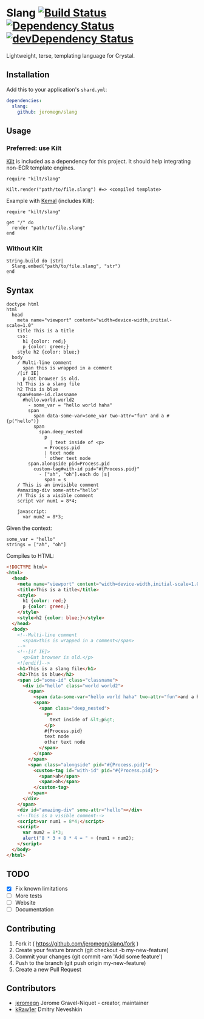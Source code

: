 # Slang [![Build Status](https://travis-ci.org/jeromegn/slang.svg?branch=master)](https://travis-ci.org/jeromegn/slang) [![Dependency Status](https://shards.rocks/badge/github/jeromegn/slang/status.svg)](https://shards.rocks/github/jeromegn/slang) [![devDependency Status](https://shards.rocks/badge/github/jeromegn/slang/dev_status.svg)](https://shards.rocks/github/jeromegn/slang)

Lightweight, terse, templating language for Crystal.

## Installation

Add this to your application's `shard.yml`:

```yaml
dependencies:
  slang:
    github: jeromegn/slang
```

## Usage

### Preferred: use Kilt

[Kilt](https://github.com/jeromegn/kilt) is included as a dependency for this project. It should help integrating non-ECR template engines.

```
require "kilt/slang"

Kilt.render("path/to/file.slang") #=> <compiled template>
```

Example with [Kemal](http://kemalcr.com) (includes Kilt):

```crystal
require "kilt/slang"

get "/" do
  render "path/to/file.slang"
end
```

### Without Kilt

```crystal
String.build do |str|
  Slang.embed("path/to/file.slang", "str")
end
```

## Syntax

```slim
doctype html
html
  head
    meta name="viewport" content="width=device-width,initial-scale=1.0"
    title This is a title
    css:
      h1 {color: red;} 
      p {color: green;}
    style h2 {color: blue;}
  body
    / Multi-line comment
      span this is wrapped in a comment
    /[if IE]
      p Dat browser is old.
    h1 This is a slang file
    h2 This is blue
    span#some-id.classname
      #hello.world.world2
        - some_var = "hello world haha"
        span
          span data-some-var=some_var two-attr="fun" and a #{p("hello")}
          span
            span.deep_nested
              p
                | text inside of <p>
              = Process.pid
              | text node
              ' other text node
        span.alongside pid=Process.pid
          custom-tag#with-id pid="#{Process.pid}"
            - ["ah", "oh"].each do |s|
              span = s
    / This is an invisible comment
    #amazing-div some-attr="hello"
    /! This is a visible comment
    script var num1 = 8*4;

    javascript:
      var num2 = 8*3;
```

Given the context:

```crystal
some_var = "hello"
strings = ["ah", "oh"]
```

Compiles to HTML:

```html
<!DOCTYPE html>
<html>
  <head>
    <meta name="viewport" content="width=device-width,initial-scale=1.0">
    <title>This is a title</title>
    <style>
      h1 {color: red;}
      p {color: green;}
    </style>
    <style>h2 {color: blue;}</style>
  </head>
  <body>
    <!--Multi-line comment
      <span>this is wrapped in a comment</span>
    -->
    <!--[if IE]>
      <p>Dat browser is old.</p>
    <![endif]-->
    <h1>This is a slang file</h1>
    <h2>This is blue</h2>
    <span id="some-id" class="classname">
      <div id="hello" class="world world2">
        <span>
          <span data-some-var="hello world haha" two-attr="fun">and a hello</span>
          <span>
            <span class="deep_nested">
              <p>
                text inside of &lt;p&gt;
              </p>
              #{Process.pid}
              text node
              other text node 
            </span>
          </span>
        </span>
        <span class="alongside" pid="#{Process.pid}">
          <custom-tag id="with-id" pid="#{Process.pid}">
            <span>ah</span>
            <span>oh</span>
          </custom-tag>
        </span>
      </div>
    </span>
    <div id="amazing-div" some-attr="hello"></div>
    <!--This is a visible comment-->
    <script>var num1 = 8*4;</script>
    <script>
      var num2 = 8*3;
      alert("8 * 3 + 8 * 4 = " + (num1 + num2);
    </script>
  </body>
</html>
```

## TODO

- [x] Fix known limitations
- [ ] More tests
- [ ] Website
- [ ] Documentation

## Contributing

1. Fork it ( https://github.com/jeromegn/slang/fork )
2. Create your feature branch (git checkout -b my-new-feature)
3. Commit your changes (git commit -am 'Add some feature')
4. Push to the branch (git push origin my-new-feature)
5. Create a new Pull Request

## Contributors

- [jeromegn](https://github.com/jeromegn) Jerome Gravel-Niquet - creator, maintainer
- [kRaw1er](https://github.com/kRaw1er) Dmitry Neveshkin
